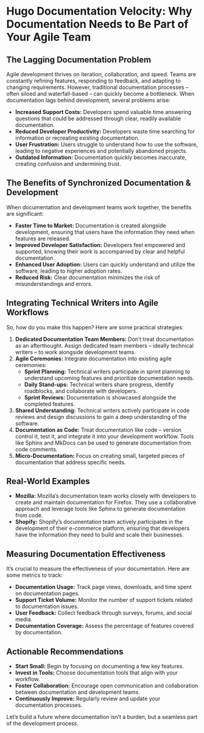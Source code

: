 # Hugo Documentation Velocity: Why Documentation Needs to Be Part of Your Agile Team

## The Lagging Documentation Problem

Agile development thrives on iteration, collaboration, and speed. Teams are constantly refining features, responding to feedback, and adapting to changing requirements. However, traditional documentation processes – often siloed and waterfall-based – can quickly become a bottleneck. When documentation lags behind development, several problems arise:

*   **Increased Support Costs:** Developers spend valuable time answering questions that could be addressed through clear, readily available documentation.
*   **Reduced Developer Productivity:**  Developers waste time searching for information or recreating existing documentation.
*   **User Frustration:**  Users struggle to understand how to use the software, leading to negative experiences and potentially abandoned projects.
*   **Outdated Information:**  Documentation quickly becomes inaccurate, creating confusion and undermining trust.

## The Benefits of Synchronized Documentation & Development

When documentation and development teams work together, the benefits are significant:

*   **Faster Time to Market:**  Documentation is created alongside development, ensuring that users have the information they need when features are released.
*   **Improved Developer Satisfaction:**  Developers feel empowered and supported, knowing their work is accompanied by clear and helpful documentation.
*   **Enhanced User Adoption:**  Users can quickly understand and utilize the software, leading to higher adoption rates.
*   **Reduced Risk:**  Clear documentation minimizes the risk of misunderstandings and errors.

## Integrating Technical Writers into Agile Workflows

So, how do you make this happen? Here are some practical strategies:

1.  **Dedicated Documentation Team Members:**  Don’t treat documentation as an afterthought. Assign dedicated team members – ideally technical writers – to work alongside development teams.
2.  **Agile Ceremonies:**  Integrate documentation into existing agile ceremonies:
    *   **Sprint Planning:**  Technical writers participate in sprint planning to understand upcoming features and prioritize documentation needs.
    *   **Daily Stand-ups:**  Technical writers share progress, identify roadblocks, and collaborate with developers.
    *   **Sprint Reviews:**  Documentation is showcased alongside the completed features.
3.  **Shared Understanding:**  Technical writers actively participate in code reviews and design discussions to gain a deep understanding of the software.
4.  **Documentation as Code:**  Treat documentation like code – version control it, test it, and integrate it into your development workflow. Tools like Sphinx and MkDocs can be used to generate documentation from code comments.
5.  **Micro-Documentation:**  Focus on creating small, targeted pieces of documentation that address specific needs.

## Real-World Examples

*   **Mozilla:**  Mozilla’s documentation team works closely with developers to create and maintain documentation for Firefox. They use a collaborative approach and leverage tools like Sphinx to generate documentation from code.
*   **Shopify:** Shopify’s documentation team actively participates in the development of their e-commerce platform, ensuring that developers have the information they need to build and scale their businesses.

## Measuring Documentation Effectiveness

It’s crucial to measure the effectiveness of your documentation. Here are some metrics to track:

*   **Documentation Usage:** Track page views, downloads, and time spent on documentation pages.
*   **Support Ticket Volume:** Monitor the number of support tickets related to documentation issues.
*   **User Feedback:** Collect feedback through surveys, forums, and social media.
*   **Documentation Coverage:** Assess the percentage of features covered by documentation.

## Actionable Recommendations

*   **Start Small:** Begin by focusing on documenting a few key features.
*   **Invest in Tools:** Choose documentation tools that align with your workflow.
*   **Foster Collaboration:** Encourage open communication and collaboration between documentation and development teams.
*   **Continuously Improve:** Regularly review and update your documentation processes.

Let’s build a future where documentation isn’t a burden, but a seamless part of the development process.
